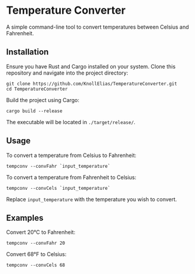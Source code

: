 # Temperature Converter

A simple command-line tool to convert temperatures between Celsius and Fahrenheit.

## Installation

Ensure you have Rust and Cargo installed on your system. Clone this repository and navigate into the project directory:

```
git clone https://github.com/KnollElias/TemperatureConverter.git
cd TemperatureConverter
```

Build the project using Cargo:

```
cargo build --release
```

The executable will be located in `./target/release/`.

## Usage

To convert a temperature from Celsius to Fahrenheit:

```
tempconv --convFahr `input_temperature`
```

To convert a temperature from Fahrenheit to Celsius:

```
tempconv --convCels `input_temperature`
```

Replace `input_temperature` with the temperature you wish to convert.

## Examples

Convert 20°C to Fahrenheit:

```
tempconv --convFahr 20
```

Convert 68°F to Celsius:

```
tempconv --convCels 68
```
